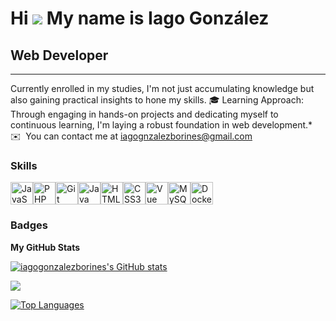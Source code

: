 # Hi ![](https://user-images.githubusercontent.com/18350557/176309783-0785949b-9127-417c-8b55-ab5a4333674e.gif) My name is Iago González
## Web Developer
-------------
Currently enrolled in my studies, I'm not just accumulating knowledge but also gaining practical insights to hone my skills. 🎓 Learning Approach: Through engaging in hands-on projects and dedicating myself to continuous learning, I'm laying a robust foundation in web development.* 
✉️  You can contact me at [iagognzalezborines@gmail.com](mailto:iagogonzalezborines@gmail.com)

### Skills

<p align="left">
<a href="https://developer.mozilla.org/en-US/docs/Web/JavaScript" target="_blank" rel="noreferrer"><img src="https://raw.githubusercontent.com/danielcranney/readme-generator/main/public/icons/skills/javascript-colored.svg" width="36" height="36" alt="JavaScript" /></a><a href="https://www.php.net/" target="_blank" rel="noreferrer"><img src="https://raw.githubusercontent.com/danielcranney/readme-generator/main/public/icons/skills/php-colored.svg" width="36" height="36" alt="PHP" /></a><a href="https://git-scm.com/" target="_blank" rel="noreferrer"><img src="https://raw.githubusercontent.com/danielcranney/readme-generator/main/public/icons/skills/git-colored.svg" width="36" height="36" alt="Git" /></a><a href="https://www.oracle.com/java/" target="_blank" rel="noreferrer"><img src="https://raw.githubusercontent.com/danielcranney/readme-generator/main/public/icons/skills/java-colored.svg" width="36" height="36" alt="Java" /></a><a href="https://developer.mozilla.org/en-US/docs/Glossary/HTML5" target="_blank" rel="noreferrer"><img src="https://raw.githubusercontent.com/danielcranney/readme-generator/main/public/icons/skills/html5-colored.svg" width="36" height="36" alt="HTML5" /></a><a href="https://www.w3.org/TR/CSS/#css" target="_blank" rel="noreferrer"><img src="https://raw.githubusercontent.com/danielcranney/readme-generator/main/public/icons/skills/css3-colored.svg" width="36" height="36" alt="CSS3" /></a><a href="https://vuejs.org/" target="_blank" rel="noreferrer"><img src="https://raw.githubusercontent.com/danielcranney/readme-generator/main/public/icons/skills/vuejs-colored.svg" width="36" height="36" alt="Vue" /></a><a href="https://www.mysql.com/" target="_blank" rel="noreferrer"><img src="https://raw.githubusercontent.com/danielcranney/readme-generator/main/public/icons/skills/mysql-colored.svg" width="36" height="36" alt="MySQL" /></a><a href="https://www.docker.com/" target="_blank" rel="noreferrer"><img src="https://raw.githubusercontent.com/danielcranney/readme-generator/main/public/icons/skills/docker-colored.svg" width="36" height="36" alt="Docker" /></a></p>


### Badges

<b>My GitHub Stats</b>

<a href="http://www.github.com/iagogonzalezborines"><img src="https://github-readme-stats.vercel.app/api?username=iagogonzalezborines&show_icons=true&hide=&count_private=true&title_color=10b981&text_color=ffffff&icon_color=10b981&bg_color=27272a&hide_border=true&show_icons=true" alt="iagogonzalezborines's GitHub stats" /></a>

<a href="http://www.github.com/iagogonzalezborines"><img src="https://github-readme-streak-stats.herokuapp.com/?user=iagogonzalezborines&stroke=ffffff&background=27272a&ring=10b981&fire=10b981&currStreakNum=ffffff&currStreakLabel=10b981&sideNums=ffffff&sideLabels=ffffff&dates=ffffff&hide_border=true" /></a>

<a href="https://github.com/iagogonzalezborines" align="left"><img src="https://github-readme-stats.vercel.app/api/top-langs/?username=iagogonzalezborines&langs_count=10&title_color=10b981&text_color=ffffff&icon_color=10b981&bg_color=27272a&hide_border=true&locale=en&custom_title=Top%20%Languages" alt="Top Languages" /></a>                                                                                        
                                                                                                        
                                                                                                              
